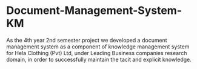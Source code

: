 # Document-Management-System-KM

As the 4th year 2nd semester project we developed a document management system as a component of knowledge management system for Hela Clothing (Pvt) Ltd, under Leading Business companies research domain, in order to successfully maintain the tacit and explicit knowledge.
